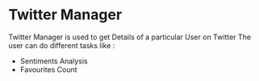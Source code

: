# Twitter Manager
Twitter Manager is used to get Details of a particular User on Twitter
The user can do different tasks like :
  - Sentiments Analysis
  - Favourites Count
